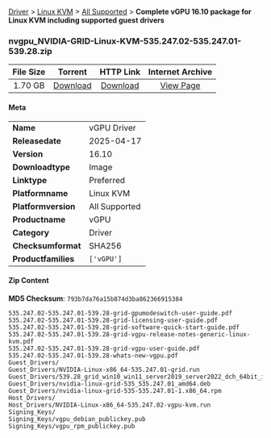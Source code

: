 
[Driver](/README.md)  >  [Linux KVM](/index/Driver/Linux_KVM.md)  >  [All Supported](/index/Driver/Linux_KVM/All_Supported.md)  >  **Complete vGPU 16.10 package for Linux KVM including supported guest drivers**


### nvgpu_NVIDIA-GRID-Linux-KVM-535.247.02-535.247.01-539.28.zip

| **File Size** | **Torrent**  | **HTTP Link** | **Internet Archive** |
|:-------------:|:------------:|:-------------:|:--------------------:|
| 1.70 GB |  [Download](https://archive.org/download/nvgpu_NVIDIA-GRID-Linux-KVM-535.247.02-535.247.01-539.28.zip/nvgpu_NVIDIA-GRID-Linux-KVM-535.247.02-535.247.01-539.28.zip_archive.torrent)       | [Download](https://archive.org/compress/nvgpu_NVIDIA-GRID-Linux-KVM-535.247.02-535.247.01-539.28.zip) | [View Page](https://archive.org/details/nvgpu_NVIDIA-GRID-Linux-KVM-535.247.02-535.247.01-539.28.zip)       |

#### Meta

<table>
<tr><td><strong>Name</strong></td><td>vGPU Driver</td></tr>
<tr><td><strong>Releasedate</strong></td><td>2025-04-17</td></tr>
<tr><td><strong>Version</strong></td><td>16.10</td></tr>
<tr><td><strong>Downloadtype</strong></td><td>Image</td></tr>
<tr><td><strong>Linktype</strong></td><td>Preferred</td></tr>
<tr><td><strong>Platformname</strong></td><td>Linux KVM</td></tr>
<tr><td><strong>Platformversion</strong></td><td>All Supported</td></tr>
<tr><td><strong>Productname</strong></td><td>vGPU</td></tr>
<tr><td><strong>Category</strong></td><td>Driver</td></tr>
<tr><td><strong>Checksumformat</strong></td><td>SHA256</td></tr>
<tr><td><strong>Productfamilies</strong></td><td><code>['vGPU']</code></td></tr>
</table>

#### Zip Content

**MD5 Checksum**: `793b7da76a15b874d3ba862366915384`

```text
535.247.02-535.247.01-539.28-grid-gpumodeswitch-user-guide.pdf
535.247.02-535.247.01-539.28-grid-licensing-user-guide.pdf
535.247.02-535.247.01-539.28-grid-software-quick-start-guide.pdf
535.247.02-535.247.01-539.28-grid-vgpu-release-notes-generic-linux-kvm.pdf
535.247.02-535.247.01-539.28-grid-vgpu-user-guide.pdf
535.247.02-535.247.01-539.28-whats-new-vgpu.pdf
Guest_Drivers/
Guest_Drivers/NVIDIA-Linux-x86_64-535.247.01-grid.run
Guest_Drivers/539.28_grid_win10_win11_server2019_server2022_dch_64bit_international.exe
Guest_Drivers/nvidia-linux-grid-535_535.247.01_amd64.deb
Guest_Drivers/nvidia-linux-grid-535-535.247.01-1.x86_64.rpm
Host_Drivers/
Host_Drivers/NVIDIA-Linux-x86_64-535.247.02-vgpu-kvm.run
Signing_Keys/
Signing_Keys/vgpu_debian_publickey.pub
Signing_Keys/vgpu_rpm_publickey.pub
```